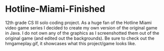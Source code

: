 # Hotline-Miami-Finished
12th grade CS III solo coding project.
As a huge fan of the Hotline Miami video game series I decided to create my own version of the original game in Java.
I do not own any of the graphics as I screenshotted them out of the original game (and edited out the backgrounds).
Be sure to check out the hmgameplay.gif, it showcases what this project/game looks like.
